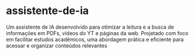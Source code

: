 # assistente-de-ia
Um assistente de IA desenvolvido para otimizar a leitura e a busca de informações em PDFs, vídeos do YT e páginas da web. Projetado com foco em facilitar estudos acadêmicos, uma abordagem prática e eficiente para acessar e organizar conteúdos relevantes
